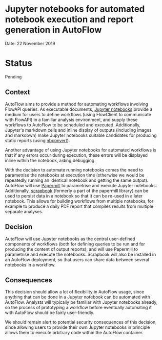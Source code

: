 # Jupyter notebooks for automated notebook execution and report generation in AutoFlow

Date: 22 November 2019

# Status

Pending

## Context

AutoFlow aims to provide a method for automating workflows involving FlowAPI queries. As executable documents, [Jupyter notebooks](https://jupyter.org/) provide a medium for users to define workflows (using FlowClient to communicate with FlowAPI) in a familiar analysis environment, and supply these workflows to AutoFlow to be scheduled and executed. Additionally, Jupyter's markdown cells and inline display of outputs (including images and markdown) make Jupyter notebooks suitable candidates for producing static reports (using [nbconvert](https://nbconvert.readthedocs.io/en/latest/)).

Another advantage of using Jupyter notebooks for automated workflows is that if any errors occur during execution, these errors will be displayed inline within the notebook, aiding debugging.

With the decision to automate running notebooks comes the need to parametrise the notebooks at execution time (otherwise we would be repeatedly running an identical notebook and getting the same output). AutoFlow will use [Papermill](https://papermill.readthedocs.io) to parametrise and execute Jupyter notebooks. Additionally, [scrapbook](https://nteract-scrapbook.readthedocs.io) (formerly a part of the papermill library) can be used to persist data in a notebook so that it can be re-used in a later notebook. This allows for building workflows from multiple notebooks, for example to produce a daily PDF report that compiles results from multiple separate analyses.

## Decision

AutoFlow will use Jupyter notebooks as the central user-defined components of workflows (both for defining queries to be run and for producing the content of output reports), and will use Papermill to parametrise and execute the notebooks. Scrapbook will also be installed in an AutoFlow deployment, so that users can share data between several notebooks in a workflow.

## Consequences

This decision should allow a lot of flexibility in AutoFlow usage, since anything that can be done in a Jupyter notebook can be automated with AutoFlow. Analysts will typically be familiar with Jupyter notebooks already, so the process of prototyping a workflow before eventually automating it with AutoFlow should be fairly user-friendly.

We should remain alert to potential security consequences of this decision, since allowing users to provide their own Jupyter notebooks in principle allows them to execute arbitrary code within the AutoFlow container.
